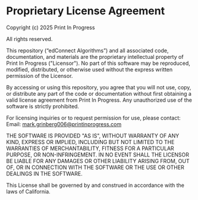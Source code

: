 Proprietary License Agreement
===================================

Copyright (c) 2025 Print In Progress

All rights reserved.

This repository (“edConnect Algorithms”) and all associated code, documentation, and materials are the proprietary intellectual property of Print In Progress ("Licensor"). No part of this software may be reproduced, modified, distributed, or otherwise used without the express written permission of the Licensor.

By accessing or using this repository, you agree that you will not use, copy, or distribute any part of the code or documentation without first obtaining a valid license agreement from Print In Progress. Any unauthorized use of the software is strictly prohibited.

For licensing inquiries or to request permission for use, please contact:
    Email: mark.grinberg006@printinprogress.com

THE SOFTWARE IS PROVIDED "AS IS", WITHOUT WARRANTY OF ANY KIND, EXPRESS OR IMPLIED, INCLUDING BUT NOT LIMITED TO THE WARRANTIES OF MERCHANTABILITY, FITNESS FOR A PARTICULAR PURPOSE, OR NON-INFRINGEMENT. IN NO EVENT SHALL THE LICENSOR BE LIABLE FOR ANY DAMAGES OR OTHER LIABILITY ARISING FROM, OUT OF, OR IN CONNECTION WITH THE SOFTWARE OR THE USE OR OTHER DEALINGS IN THE SOFTWARE.

This License shall be governed by and construed in accordance with the laws of California.
